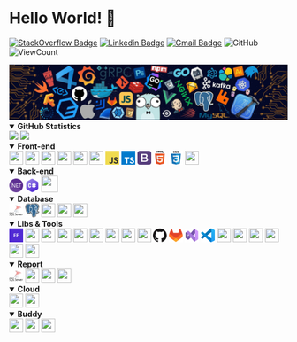 # Hello World! 👋

[![StackOverflow Badge](https://img.shields.io/badge/zhamppx97-orange?logo=StackOverflow&logoColor=white&link=https://stackoverflow.com/users/8897723/zhamppx97)](https://stackoverflow.com/users/8897723/zhamppx97)
[![Linkedin Badge](https://img.shields.io/badge/Woraphon%20Kh-blue?logo=Linkedin&logoColor=white&link=https://www.linkedin.com/in/woraphon-kh/)](https://www.linkedin.com/in/woraphon-kh/)
[![Gmail Badge](https://img.shields.io/badge/zhamppx.wrp@gmail.com-c14438?logo=Gmail&logoColor=white&link=mailto:zhamppx.wrp@gmail.com)](mailto:zhamppx.wrp@gmail.com)
<img src="https://img.shields.io/github/followers/zhamppx97.svg?label=GitHub&style=social" alt="GitHub"></a>![ViewCount](https://views.whatilearened.today/views/github/zhamppx97/zhamppx97.svg)

<img src="https://github.com/zhamppx97/zhamppx97/blob/master/programming.jpg" />

<details open>
  <summary><b>GitHub Statistics</b></summary>
  <div>
    <img height="135px" src="https://github-readme-stats.vercel.app/api?username=zhamppx97&theme=catppuccin_latte&show_icons=true" />
    <img height="135px" src="https://github-readme-stats.vercel.app/api/top-langs/?username=zhamppx97&theme=catppuccin_latte&show_icons=true&layout=compact" />
  </div>
</details>

<details open>
  <summary><b>Front-end</b></summary>
  <div>
    <code><img src="https://avatars.githubusercontent.com/u/139426?s=200&v=4" width="25" height="25"></code> 
    <code><img src="https://primevue.org/favicon.ico" width="25" height="25"></code> 
    <code><img src="https://avatars.githubusercontent.com/u/65625612?s=200&v=4" width="25" height="25"></code> 
    <code><img src="https://primefaces.org/cdn/primereact/images/favicon.ico" width="25" height="25"></code> 
    <code><img src="https://nextjs.org/favicon.ico" width="25" height="25"></code> 
    <code><img src="https://avatars.githubusercontent.com/u/3494069?s=200&v=4" width="25" height="25"></code> 
    <code><img src="https://raw.githubusercontent.com/github/explore/80688e429a7d4ef2fca1e82350fe8e3517d3494d/topics/javascript/javascript.png" width="25" height="25"></code> 
    <code><img src="https://raw.githubusercontent.com/github/explore/80688e429a7d4ef2fca1e82350fe8e3517d3494d/topics/typescript/typescript.png" width="25" height="25"></code> 
    <code><img src="https://raw.githubusercontent.com/github/explore/80688e429a7d4ef2fca1e82350fe8e3517d3494d/topics/bootstrap/bootstrap.png" width="25" height="25"></code> 
    <code><img src="https://raw.githubusercontent.com/github/explore/80688e429a7d4ef2fca1e82350fe8e3517d3494d/topics/html/html.png" width="25" height="25"></code> 
    <code><img src="https://raw.githubusercontent.com/github/explore/80688e429a7d4ef2fca1e82350fe8e3517d3494d/topics/css/css.png" width="25" height="25"></code> 
    <code><img src="https://avatars.githubusercontent.com/u/317889?s=200&v=4" width="25" height="25"></code> 
  </div>
</details>

<details open>
  <summary><b>Back-end</b></summary>
  <div>
    <code><img src="https://raw.githubusercontent.com/github/explore/a92591a79a4ce31660058d7ccc66c79266931f61/topics/dotnet/dotnet.png" width="25" height="25"></code> 
    <code><img src="https://raw.githubusercontent.com/github/explore/31ea1181d4a76262931a39ca68e0203774a69b60/topics/csharp/csharp.png" width="25" height="25"></code> 
    <code><img src="https://avatars.githubusercontent.com/u/28507035?s=200&v=4" width="30" height="30"></code> 
  </div>
</details>

<details open>
  <summary><b>Database</b></summary>
  <div>
    <code><img src="https://raw.githubusercontent.com/github/explore/96943574ba0c0340ba6ea1e6f768e9abe43e34e1/topics/sql-server/sql-server.png" width="25" height="25"></code> 
    <code><img src="https://raw.githubusercontent.com/github/explore/80688e429a7d4ef2fca1e82350fe8e3517d3494d/topics/postgresql/postgresql.png" width="25" height="25"></code> 
    <code><img src="https://avatars.githubusercontent.com/u/4430336?s=200&v=4" width="25" height="25"></code> 
    <code><img src="https://avatars.githubusercontent.com/u/2452804?s=200&v=4" width="25" height="25"></code> 
    <code><img src="https://avatars.githubusercontent.com/u/45120?s=200&v=4" width="25" height="25"></code> 
  </div>
</details>

<details open>
  <summary><b>Libs & Tools</b></summary>
  <div>
    <code><img src="https://raw.githubusercontent.com/dotnet/efcore/main/logo/ef-logo.png" width="25" height="25"></code> 
    <code><img src="https://avatars.githubusercontent.com/u/83077457?s=200&v=4" width="25" height="25"></code> 
    <code><img src="https://avatars.githubusercontent.com/u/20165699?s=200&v=4" width="25" height="25"></code> 
    <code><img src="https://avatars.githubusercontent.com/u/7658037?s=200&v=4" width="25" height="25"></code> 
    <code><img src="https://jwt.io/img/pic_logo.svg" width="25" height="25"></code> 
    <code><img src="https://avatars.githubusercontent.com/u/2331628?s=200&v=4" width="25" height="25"></code> 
    <code><img src="https://avatars.githubusercontent.com/u/5691010?s=200&v=4" width="25" height="25"></code> 
    <code><img src="https://avatars.githubusercontent.com/u/9682013?s=200&v=4" width="25" height="25"></code> 
    <code><img src="https://avatars.githubusercontent.com/u/18133?s=200&v=4" width="25" height="25"></code> 
    <code><img src="https://raw.githubusercontent.com/github/explore/78df643247d429f6cc873026c0622819ad797942/topics/github/github.png" width="25" height="25"></code> 
    <code><img src="https://raw.githubusercontent.com/github/explore/3f5c1e7d83bce81b0872ac88d46532515bdc88ef/topics/gitlab/gitlab.png" width="25" height="25"></code> 
    <code><img src="https://raw.githubusercontent.com/github/explore/86c1bd6b4584404882313005cbd1c213cacb16d8/topics/visual-studio/visual-studio.png" width="25" height="25"></code> 
    <code><img src="https://raw.githubusercontent.com/github/explore/bbd48b997e8d0bef63f676eca4da5e1f76487b56/topics/visual-studio-code/visual-studio-code.png" width="25" height="25"></code> 
    <code><img src="https://avatars.githubusercontent.com/u/10251060?s=200&v=4" width="25" height="25"></code> 
    <code><img src="https://avatars.githubusercontent.com/u/96669?s=200&v=4" width="25" height="25"></code> 
    <code><img src="https://avatars.githubusercontent.com/u/5429470?s=200&v=4" width="25" height="25"></code> 
    <code><img src="https://avatars.githubusercontent.com/u/25903473?s=200&v=4" width="25" height="25"></code> 
    <code><img src="https://avatars.githubusercontent.com/u/7195757?s=200&v=4" width="25" height="25"></code> 
    <code><img src="https://k6.io/icons/icon-48x48.png?v=b39a6f3e0dc925c8ec4f77e0a65490e9" width="25" height="25"></code> 
  </div>
</details>

<details open>
  <summary><b>Report</b></summary>
  <div>
    <code><img src="https://raw.githubusercontent.com/github/explore/96943574ba0c0340ba6ea1e6f768e9abe43e34e1/topics/sql-server/sql-server.png" width="25" height="25"></code> 
    <code><img src="https://avatars.githubusercontent.com/u/5826089?s=200&v=4" width="25" height="25"></code> 
    <code><img src="https://datalust.co/img/seq-logo-dark.svg" width="25" height="25"></code> 
    <code><img src="https://www.gstatic.com/analytics-lego/svg/ic_looker_studio.svg" width="25" height="25"></code> 
  </div>
</details>

<details open>
  <summary><b>Cloud</b></summary>
  <div>
    <code><img src="https://avatars.githubusercontent.com/u/6844498?s=200&v=4" width="25" height="25"></code> 
    <code><img src="https://avatars.githubusercontent.com/u/2810941?s=200&v=4" width="25" height="25"></code> 
  </div>
</details>

<details open>
  <summary><b>Buddy</b></summary>
  <div>
    <code><img src="https://avatars.githubusercontent.com/u/14957082?s=200&v=4" width="25" height="25"></code> 
    <code><img src="https://claude.ai/images/claude_app_icon.png" width="25" height="25"></code> 
    <code><img src="https://www.gstatic.com/lamda/images/gemini_sparkle_v002_d4735304ff6292a690345.svg" width="25" height="25"></code> 
  </div>
</details>


<!--<a href="https://www.buymeacoffee.com/zhamppx97" target="_blank"><img src="https://www.buymeacoffee.com/assets/img/custom_images/yellow_img.png" alt="Buy Me A Coffee" style="height: 41px !important;width: 174px !important;box-shadow: 0px 3px 2px 0px rgba(190, 190, 190, 0.5) !important;-webkit-box-shadow: 0px 3px 2px 0px rgba(190, 190, 190, 0.5) !important;" ></a>-->
